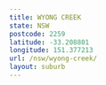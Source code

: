 ```yaml
---
title: WYONG CREEK
state: NSW
postcode: 2259
latitude: -33.208801
longitude: 151.377213
url: /nsw/wyong-creek/
layout: suburb
---
```

